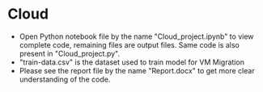 # Cloud

- Open Python notebook file by the name "Cloud_project.ipynb" to view complete code, remaining files are output files. Same code is also present in "Cloud_project.py".
- "train-data.csv" is the dataset used to train model for VM Migration
- Please see the report file by the name "Report.docx" to get more clear understanding of the code.

